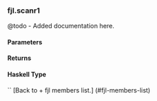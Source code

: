 ### fjl.scanr1
@todo - Added documentation here.

#### Parameters

#### Returns
 
#### Haskell Type
``
[Back to  + fjl members list.]
(#fjl-members-list)
